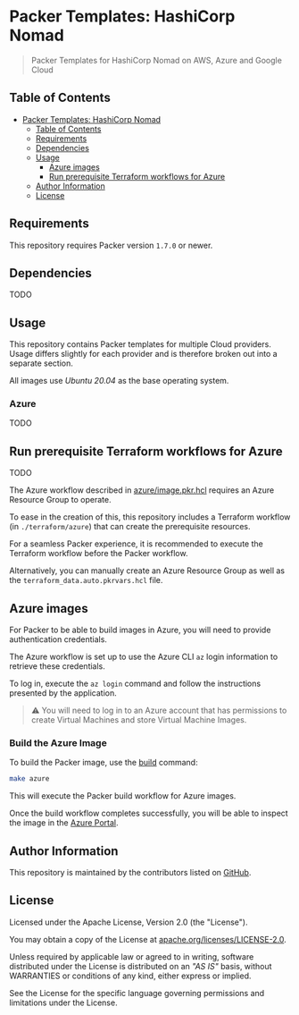 # Packer Templates: HashiCorp Nomad

> Packer Templates for HashiCorp Nomad on AWS, Azure and Google Cloud

## Table of Contents

- [Packer Templates: HashiCorp Nomad](#packer-templates-hashicorp-nomad)
  - [Table of Contents](#table-of-contents)
  - [Requirements](#requirements)
  - [Dependencies](#dependencies)
  - [Usage](#usage)
    - [Azure images](#azure-images)
    - [Run prerequisite Terraform workflows for Azure](#run-prerequisite-terraform-workflows-for-azure)
  - [Author Information](#author-information)
  - [License](#license)

## Requirements

This repository requires Packer version `1.7.0` or newer.

## Dependencies

TODO

## Usage

This repository contains Packer templates for multiple Cloud providers. Usage differs slightly for each provider and is therefore broken out into a separate section.

All images use _Ubuntu 20.04_ as the base operating system.

### Azure

TODO

## Run prerequisite Terraform workflows for Azure

TODO

The Azure workflow described in [azure/image.pkr.hcl](azure/image.pkr.hcl) requires an Azure Resource Group to operate.

To ease in the creation of this, this repository includes a Terraform workflow (in `./terraform/azure`) that can create the prerequisite resources.

For a seamless Packer experience, it is recommended to execute the Terraform workflow before the Packer workflow.

Alternatively, you can manually create an Azure Resource Group as well as the `terraform_data.auto.pkrvars.hcl` file.

## Azure images

For Packer to be able to build images in Azure, you will need to provide authentication credentials.

The Azure workflow is set up to use the Azure CLI `az` login information to retrieve these credentials.

To log in, execute the `az login` command and follow the instructions presented by the application.

> ⚠️ You will need to log in to an Azure account that has permissions to create Virtual Machines and store Virtual Machine Images.

### Build the Azure Image

To build the Packer image, use the [build](https://www.packer.io/docs/commands/build) command:

```sh
make azure
```

This will execute the Packer build workflow for Azure images.

Once the build workflow completes successfully, you will be able to inspect the image in the [Azure Portal](https://portal.azure.com/#blade/HubsExtension/BrowseResource/resourceType/Microsoft.Compute%2Fimages).

## Author Information

This repository is maintained by the contributors listed on [GitHub](https://github.com/operatehappy/packer-nomad/graphs/contributors).

## License

Licensed under the Apache License, Version 2.0 (the "License").

You may obtain a copy of the License at [apache.org/licenses/LICENSE-2.0](http://www.apache.org/licenses/LICENSE-2.0).

Unless required by applicable law or agreed to in writing, software distributed under the License is distributed on an _"AS IS"_ basis, without WARRANTIES or conditions of any kind, either express or implied.

See the License for the specific language governing permissions and limitations under the License.
